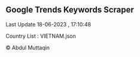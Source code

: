 

## Google Trends Keywords Scraper 
 
Last Update 18-06-2023 , 17:10:48

Country List :
VIETNAM.json



© Abdul Muttaqin 
